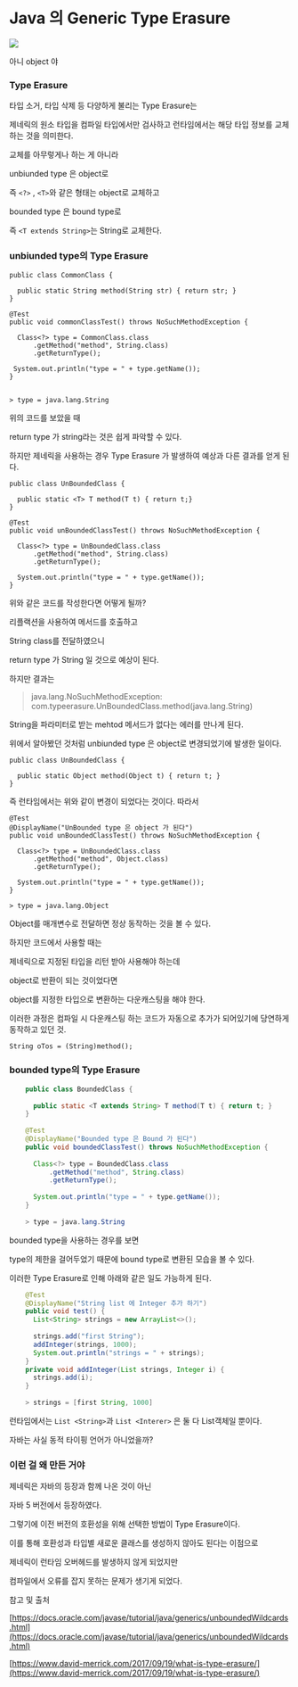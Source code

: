 # Java 의 Generic Type Erasure 


![](2b354353-6936-4a9a-b5ca-ceac424672c6.png)

아니 object 야

### Type Erasure 

타입 소거, 타입 삭제 등 다양하게 불리는 Type Erasure는

제네릭의 원소 타입을 컴파일 타입에서만 검사하고 런타임에서는 해당 타입 정보를 교체하는 것을 의미한다.

교체를 아무렇게나 하는 게 아니라

unbiunded type 은 object로 

즉 ```<?>``` , ```<T>```와 같은 형태는 object로 교체하고

bounded type 은 bound type로

즉 ```<T extends String>```는 String로 교체한다.

### unbiunded type의 Type Erasure 

    public class CommonClass {
    
      public static String method(String str) { return str; }
    }
    
    @Test
    public void commonClassTest() throws NoSuchMethodException {
    
      Class<?> type = CommonClass.class
          .getMethod("method", String.class)
          .getReturnType();
    
     System.out.println("type = " + type.getName());
    }
    
    
    > type = java.lang.String

위의 코드를 보았을 때

return type 가 string라는 것은 쉽게 파악할 수 있다.

하지만 제네릭을 사용하는 경우 Type Erasure 가 발생하여 예상과 다른 결과를 얻게 된다.

    public class UnBoundedClass {
    
      public static <T> T method(T t) { return t;}
    }
    
    @Test
    public void unBoundedClassTest() throws NoSuchMethodException {
    
      Class<?> type = UnBoundedClass.class
          .getMethod("method", String.class)
          .getReturnType();
    
      System.out.println("type = " + type.getName());
    }

위와 같은 코드를 작성한다면 어떻게 될까?

리플랙션을 사용하여 메서드를 호출하고

String class를 전달하였으니

return type 가 String 일 것으로 예상이 된다.

하지만 결과는

> java.lang.NoSuchMethodException: com.typeerasure.UnBoundedClass.method(java.lang.String)

String을 파라미터로 받는 mehtod 메서드가 없다는 에러를 만나게 된다.

위에서 알아봤던 것처럼 unbiunded type 은 object로 변경되었기에 발생한 일이다.

    public class UnBoundedClass {
    
      public static Object method(Object t) { return t; }
    }

즉 런타임에서는 위와 같이 변경이 되었다는 것이다. 따라서

    @Test
    @DisplayName("UnBounded type 은 object 가 된다")
    public void unBoundedClassTest() throws NoSuchMethodException {
    
      Class<?> type = UnBoundedClass.class
          .getMethod("method", Object.class)
          .getReturnType();
    
      System.out.println("type = " + type.getName());
    }
    
    > type = java.lang.Object

Object를 매개변수로 전달하면 정상 동작하는 것을 볼 수 있다.

하지만 코드에서 사용할 때는

제네릭으로 지정된 타입을 리턴 받아 사용해야 하는데

object로 반환이 되는 것이었다면

object를 지정한 타입으로 변환하는 다운캐스팅을 해야 한다.

이러한 과정은 컴파일 시 다운캐스팅 하는 코드가 자동으로 추가가 되어있기에 당연하게 동작하고 있던 것.

    String oTos = (String)method();

### bounded type의 Type Erasure 
```Java
    public class BoundedClass {
    
      public static <T extends String> T method(T t) { return t; }
    }
    
    @Test
    @DisplayName("Bounded type 은 Bound 가 된다")
    public void boundedClassTest() throws NoSuchMethodException {
    
      Class<?> type = BoundedClass.class
          .getMethod("method", String.class)
          .getReturnType();
    
      System.out.println("type = " + type.getName());
    }
    
    > type = java.lang.String
```
bounded type을 사용하는 경우를 보면

type의 제한을 걸어두었기 때문에 bound type로 변환된 모습을 볼 수 있다.

이러한 Type Erasure로 인해 아래와 같은 일도 가능하게 된다.
```Java
    @Test
    @DisplayName("String list 에 Integer 추가 하기")
    public void test() {
      List<String> strings = new ArrayList<>();
    
      strings.add("first String");
      addInteger(strings, 1000);
      System.out.println("strings = " + strings);
    }
    private void addInteger(List strings, Integer i) {
      strings.add(i);
    }
    
    > strings = [first String, 1000]
```

런타임에서는 ```List <String>```과 ```List <Interer>``` 은 둘 다 List객체일 뿐이다.

자바는 사실 동적 타이핑 언어가 아니었을까?

### 이런 걸 왜 만든 거야

제네릭은 자바의 등장과 함께 나온 것이 아닌

자바 5 버전에서 등장하였다.

그렇기에 이전 버전의 호환성을 위해 선택한 방법이 Type Erasure이다.

이를 통해 호환성과 타입별 새로운 클래스를 생성하지 않아도 된다는 이점으로

제네릭이 런타임 오버헤드를 발생하지 않게 되었지만

컴파일에서 오류를 잡지 못하는 문제가 생기게 되었다.

참고 및 출처

[https://docs.oracle.com/javase/tutorial/java/generics/unboundedWildcards.html](https://docs.oracle.com/javase/tutorial/java/generics/unboundedWildcards.html)

[https://www.david-merrick.com/2017/09/19/what-is-type-erasure/](https://www.david-merrick.com/2017/09/19/what-is-type-erasure/)